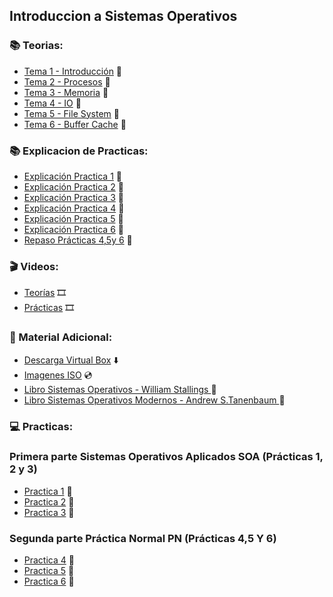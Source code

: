 ## Introduccion a Sistemas Operativos

### :books: Teorias:
* [Tema 1 - Introducción](https://github.com/Caarito/Materia-ISO/blob/main/Teorias/Tema%201%20-%20Introducci%C3%B3n%20.pdf) :open_book:
* [Tema 2 - Procesos](https://github.com/Caarito/Materia-ISO/blob/main/Teorias/Tema%202%20-%20Procesos%20.pdf) :open_book:
* [Tema 3 - Memoria](https://github.com/Caarito/Materia-ISO/blob/main/Teorias/Tema%203%20-%20Memoria%20.pdf) :open_book:
* [Tema 4 - IO](https://github.com/Caarito/Materia-ISO/blob/main/Teorias/Tema%204%20-%20IO.pdf) :open_book:
* [Tema 5 - File System](https://github.com/Caarito/Materia-ISO/blob/main/Teorias/Tema%205%20-%20FileSystem.pdf
) :open_book:
* [Tema 6 - Buffer Cache](https://github.com/Caarito/Materia-ISO/blob/main/Teorias/Tema%206%20-%20Buffer%20Cache.pdf) :open_book:

### :books: Explicacion de Practicas:
* [Explicación Practica 1](https://github.com/Caarito/Materia-ISO/blob/main/Teorias/Explicaci%C3%B3n%20de%20Practicas/Explicacio%CC%81n%20pra%CC%81ctica%201.pdf
) :open_book:
* [Explicación Practica 2](https://github.com/Caarito/Materia-ISO/blob/main/Teorias/Explicaci%C3%B3n%20de%20Practicas/Explicacio%CC%81n%20practica%202.pdf
) :open_book:
* [Explicación Practica 3](https://github.com/Caarito/Materia-ISO/blob/main/Teorias/Explicaci%C3%B3n%20de%20Practicas/Explicacio%CC%81n%20pra%CC%81ctica%203.pdf
) :open_book:
* [Explicación Practica 4](https://github.com/Caarito/Materia-ISO/blob/main/Teorias/Explicaci%C3%B3n%20de%20Practicas/Explicacio%CC%81n%20pra%CC%81ctica%204.pdf
) :open_book:
* [Explicación Practica 5](https://github.com/Caarito/Materia-ISO/blob/main/Teorias/Explicaci%C3%B3n%20de%20Practicas/Explicacio%CC%81n%20pra%CC%81ctica%205.pdf
) :open_book:
* [Explicación Practica 6](https://github.com/Caarito/Materia-ISO/blob/main/Teorias/Explicaci%C3%B3n%20de%20Practicas/Explicacio%CC%81n%20pra%CC%81ctica%206.pdf) :open_book:
* [Repaso Prácticas 4,5y 6](https://github.com/Caarito/Materia-ISO/blob/main/Teorias/Explicaci%C3%B3n%20de%20Practicas/Repaso%20P4%2C%20P5%20y%20P6.pdf) :open_book:



### :clapper: Videos:
* [Teorías](https://www.youtube.com/playlist?list=PL3a_0yafSm3jqtnNdrsTGUcD7zRm21AqP) :film_strip:
* [Prácticas](https://www.youtube.com/playlist?list=PL3a_0yafSm3jj4N3fa3rhjo-1R2tU9A4g) :film_strip:

### :round_pushpin: Material Adicional:
  * [Descarga Virtual Box](https://www.virtualbox.org/) :arrow_down:
  * [Imagenes ISO](https://github.com/Caarito/Materia-ISO/tree/main/Practicas/Imagenes%20ISO) :cd:
  * [Libro Sistemas Operativos - William Stallings
](https://github.com/Caarito/Materia-ISO/blob/main/Teorias/Libros/Sistemas%20Operativos%20-%20William%20Stallings.pdf
):closed_book:
 * [Libro Sistemas Operativos Modernos - Andrew S.Tanenbaum
](https://github.com/Caarito/Materia-ISO/blob/main/Teorias/Libros/Sistemas%20Operativos%20Modernos%20-%20Andrew%20S.Tanenbaum.pdf
):closed_book:

 
 ### 💻 Practicas:

### Primera parte Sistemas Operativos Aplicados SOA (Prácticas 1, 2 y 3)

* [Practica 1](https://github.com/Caarito/Materia-ISO/blob/main/Practicas/Practica%201/Practica1.pdf) :page_facing_up:
* [Practica 2](https://github.com/Caarito/Materia-ISO/blob/main/Practicas/Practica%202/Practica%202%20.pdf) :page_facing_up:
* [Practica 3](https://github.com/Caarito/Materia-ISO/blob/main/Practicas/Practica%203/practica%203.pdf) :page_facing_up:


### Segunda parte Práctica Normal PN (Prácticas 4,5 Y 6)

* [Practica 4](https://github.com/Caarito/Materia-ISO/blob/main/Practicas/Practica%204/Practica%204.pdf) :page_facing_up:
* [Practica 5](https://github.com/Caarito/Materia-ISO/blob/main/Practicas/Practica%205/Pra%CC%81ctica%205.pdf) :page_facing_up:
* [Practica 6](https://github.com/Caarito/Materia-ISO/blob/main/Practicas/Practica%206/practica%206.pdf) :page_facing_up:
